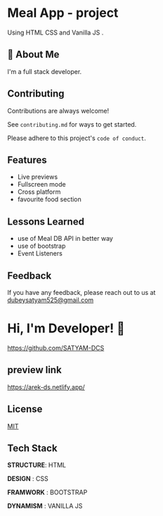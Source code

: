 
# Meal App - project

Using HTML CSS and Vanilla JS .



## 🚀 About Me
I'm a full stack developer.


## Contributing

Contributions are always welcome!

See `contributing.md` for ways to get started.

Please adhere to this project's `code of conduct`.


## Features


- Live previews
- Fullscreen mode
- Cross platform
- favourite food section


## Lessons Learned

- use of Meal DB API in better way
- use of bootstrap 
- Event Listeners 


## Feedback

If you have any feedback, please reach out to us at dubeysatyam525@gmail.com


# Hi, I'm Developer! 👋

https://github.com/SATYAM-DCS
## preview link

https://arek-ds.netlify.app/
## License

[MIT](https://choosealicense.com/licenses/mit/)


## Tech Stack

**STRUCTURE**:    HTML

 **DESIGN** :  CSS 

 **FRAMWORK** : BOOTSTRAP

 **DYNAMISM** : VANILLA JS



